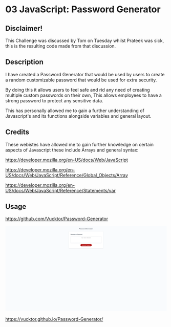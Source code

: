 # 03 JavaScript: Password Generator

## Disclaimer!

This Challenge was discussed by Tom on Tuesday whilst Prateek was sick, this is the resulting code made from that discussion.

## Description

I have created a Password Generator that would be used by users to create a random customizable password that would be used for extra security.

By doing this it allows users to feel safe and rid any need of creating multiple custom passwords on their own, This allows employees to have a strong password to protect any sensitive data.

This has personally allowed me to gain a further understanding of Javascript's and its functions alongside variables and general layout.

## Credits

These webistes have allowed me to gain further knowledge on certain aspects of Javascript these include Arrays and general syntax:

https://developer.mozilla.org/en-US/docs/Web/JavaScript

https://developer.mozilla.org/en-US/docs/Web/JavaScript/Reference/Global_Objects/Array

https://developer.mozilla.org/en-US/docs/Web/JavaScript/Reference/Statements/var

## Usage

https://github.com/Vucktor/Password-Generator

![alt text](/Assets/images/opera_ntBmTceOtF.png)

https://vucktor.github.io/Password-Generator/